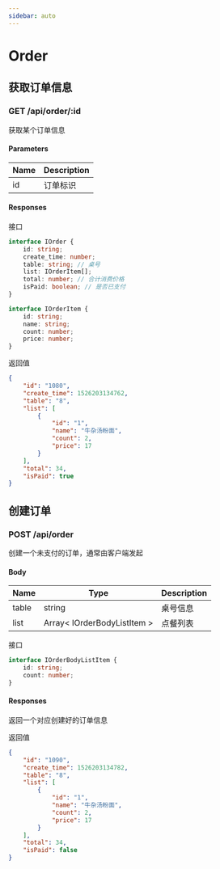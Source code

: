 ```yaml
---
sidebar: auto
---
```


# Order

## 获取订单信息

### GET /api/order/:id

获取某个订单信息

#### Parameters
| Name          | Description           |
| ------------- | --------------------- |
| id            | 订单标识               |

#### Responses

接口
```typescript
interface IOrder {
    id: string;
    create_time: number;
    table: string; // 桌号
    list: IOrderItem[];
    total: number; // 合计消费价格
    isPaid: boolean; // 是否已支付
}

interface IOrderItem {
    id: string;
    name: string;
    count: number;
    price: number;
}
```

返回值
```json
{
    "id": "1080",
    "create_time": 1526203134762,
    "table": "8",
    "list": [
        {
            "id": "1",
            "name": "牛杂汤粉面",
            "count": 2,
            "price": 17
        }
    ],
    "total": 34,
    "isPaid": true
}
```

## 创建订单

### POST /api/order

创建一个未支付的订单，通常由客户端发起

#### Body
| Name          | Type                        | Description           |
| ------------- | ----------------            | --------------------- |
| table         | string                      | 桌号信息               |
| list          | Array< IOrderBodyListItem > | 点餐列表               |

接口
```typescript
interface IOrderBodyListItem {
    id: string;
    count: number;
}
```

#### Responses

返回一个对应创建好的订单信息

返回值
```json
{
    "id": "1090",
    "create_time": 1526203134782,
    "table": "8",
    "list": [
        {
            "id": "1",
            "name": "牛杂汤粉面",
            "count": 2,
            "price": 17
        }
    ],
    "total": 34,
    "isPaid": false
}
```
